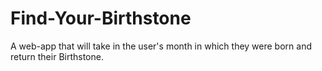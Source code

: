 # Find-Your-Birthstone
A web-app that will take in the user's month in which they were born and return their Birthstone.
